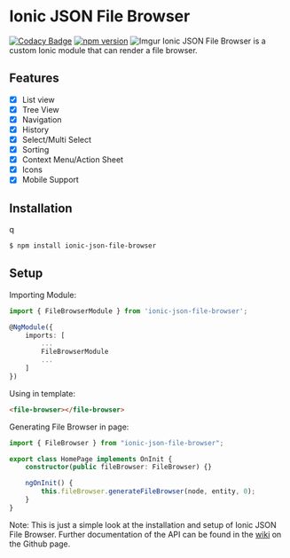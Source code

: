 # Ionic JSON File Browser

[![Codacy Badge](https://api.codacy.com/project/badge/Grade/69ea6eb4cdfe4fe98a8c2d98913faba6)](https://www.codacy.com/app/ryanteo96/ionic-json-file-browser?utm_source=github.com&utm_medium=referral&utm_content=ryanteo96/ionic-json-file-browser&utm_campaign=Badge_Grade) [![npm version](https://badge.fury.io/js/ionic-json-file-browser.svg)](https://badge.fury.io/js/ionic-json-file-browser)
![Imgur](https://i.imgur.com/FI66rjs.png)
Ionic JSON File Browser is a custom Ionic module that can render a file browser.

## Features

-   [x] List view
-   [x] Tree View
-   [x] Navigation
-   [x] History
-   [x] Select/Multi Select
-   [x] Sorting
-   [x] Context Menu/Action Sheet
-   [x] Icons
-   [x] Mobile Support

## Installation

q

```sh
$ npm install ionic-json-file-browser
```

## Setup

Importing Module:

```typescript
import { FileBrowserModule } from 'ionic-json-file-browser';

@NgModule({
    imports: [
        ...
        FileBrowserModule
        ...
    ]
})
```

Using in template:

```html
<file-browser></file-browser>
```

Generating File Browser in page:

```typescript
import { FileBrowser } from "ionic-json-file-browser";

export class HomePage implements OnInit {
	constructor(public fileBrowser: FileBrowser) {}

	ngOnInit() {
		this.fileBrowser.generateFileBrowser(node, entity, 0);
	}
}
```

Note: This is just a simple look at the installation and setup of Ionic JSON File Browser. Further documentation of the API can be found in the [wiki](https://github.com/ryanteo96/ionic-json-file-browser/wiki) on the Github page.
